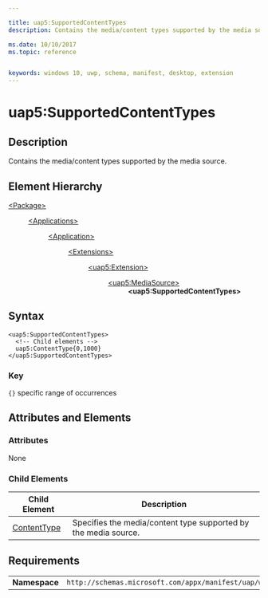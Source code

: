 ```yaml
---

title: uap5:SupportedContentTypes
description: Contains the media/content types supported by the media source.

ms.date: 10/10/2017
ms.topic: reference


keywords: windows 10, uwp, schema, manifest, desktop, extension 
---
```


# uap5:SupportedContentTypes

## Description
Contains the media/content types supported by the media source.

## Element Hierarchy
<dl>
<dt><a href="element-package.md">&lt;Package&gt;</a></dt>
<dd>
<dl>
<dt><a href="element-applications.md">&lt;Applications&gt;</a></dt>
<dd>
<dl>
<dt><a href="element-application.md">&lt;Application&gt;</a></dt>
<dd>
<dl>
<dt><a href="element-1-extensions.md">&lt;Extensions&gt;</a></dt>
<dd>
<dl>
<dt><a href="element-uap5-extension.md">&lt;uap5:Extension&gt;</a></dt>
<dd>
<dl>
<dt><a href="element-uap5-mediasource.md">&lt;uap5:MediaSource&gt;</a></dt>
<dd><b>&lt;uap5:SupportedContentTypes&gt;</b></dd>
</dl>
</dd>
</dl>
</dd>
</dl>
</dd>
</dl>
</dd>
</dl>
</dd>
</dl>

## Syntax
```syntax
<uap5:SupportedContentTypes>   
  <!-- Child elements -->
  uap5:ContentType{0,1000}
</uap5:SupportedContentTypes>
```

### Key
`{}` specific range of occurrences

## Attributes and Elements

### Attributes
None


### Child Elements

| Child Element | Description |
|---------------|-------------|
| [ContentType](element-uap5-contenttype.md) | Specifies the media/content type supported by the media source. |


## Requirements

|               |                                                             |
|---------------|-------------------------------------------------------------|
| **Namespace** | `http://schemas.microsoft.com/appx/manifest/uap/windows10/5` |